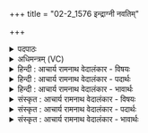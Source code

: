 +++
title = "02-2_1576 इन्द्राग्नी नवतिम्"

+++
<details><summary>पदपाठः</summary>

इ꣡न्द्रा꣢꣯ग्नी। इ꣡न्द्र꣢꣯। अ꣣ग्नीइ꣡ति꣢। न꣣वति꣢म्। पु꣡रः꣢꣯। दा꣣स꣡प꣢त्नीः। दा꣣स꣢। प꣣त्नीः। अधूनुतम्। साक꣢म्। ए꣡के꣢꣯न। क꣡र्म꣢꣯णा। १५७६।
</details>

<details><summary>अधिमन्त्रम् (VC)</summary>

- इन्द्राग्नी
- विश्वामित्रो गाथिनः
- गायत्री
- षड्जः
</details>

<details><summary>हिन्दी : आचार्य रामनाथ वेदालंकार - विषयः</summary>

आगे फिर उसी विषय में कहते हैं।
</details>

<details><summary>हिन्दी : आचार्य रामनाथ वेदालंकार - पदार्थः</summary>

पदार्थान्वय -  हे (इन्द्राग्नी) जीवात्मन् और परमात्मन् ! (एकेन) अद्वितीय (कर्मणा) पुरुषार्थ के (साकम्) साथ (दासपत्नीः) काम,क्रोध,लोभ,मोह,मद,मत्सर रूप दास जिनके स्वामी हैं,ऐसी (नवतिं पुरः) नव्वे शत्रु-नगरियों को—पाँच ज्ञानेन्द्रियों के विषय,पाँच कर्मेन्द्रियों के विषय और उन-उनमें आनेवाले व्याधि,स्त्यान,संशय,प्रमाद,आलस्य,अविरति,भ्रान्तिदर्शन,अलब्धभूमिकत्व,अनवस्थितत्व—ये नौ योगमार्ग के विघ्न इस प्रकार नव्वे हो जाते हैं,वे ही नव्वे शत्रु-नगरियाँ हैं,उन्हें तुम दोनों (अधूनुतम्) कँपा डालते हो ॥२॥
</details>

<details><summary>हिन्दी : आचार्य रामनाथ वेदालंकार - भावार्थः</summary>

भावार्थ -  परमात्मा की मित्रता पाकर और जीवात्मा को उद्बोधन देकर योगाभ्यास में संलग्न मनुष्य को सब योग-विघ्नों को दूर करके योगमार्ग में सफलता पाना योग्य है ॥२॥
</details>

<details><summary>संस्कृत : आचार्य रामनाथ वेदालंकार - विषयः</summary>

अथ पुनस्तमेव विषयमाचष्टे।
</details>

<details><summary>संस्कृत : आचार्य रामनाथ वेदालंकार - पदार्थः</summary>

पदार्थान्वय -  हे (इन्द्राग्नी) जीवात्मपरमात्मानौ ! (एकेन) अद्वितीयेन (कर्मणा) पुरुषार्थेन (साकम्) सह (दासपत्नीः) दासाः कामक्रोधलोभमोहमद-मत्सररूपाः पतयः स्वामिनो यासां ताः (नवतिं पुरः) पञ्चज्ञानेन्द्रियविषयाः पञ्च कर्मेन्द्रियविषयाः तत्तज्जन्या व्याधिस्त्यानसंशयप्रमादालस्याविरति-भ्रान्तिदर्शनालब्धभूमिकत्वानव-स्थितत्वरूपाश्चित्तविक्षेपा नवयोगमार्गान्तरायाः एवं नवतिर्भवन्ति,ताः नवतिं पुरः शत्रुनगरीः,युवाम् (अधूनुतम्) कम्पयथः।[धूञ् कम्पने,लडर्थे लङ्]॥२॥२
</details>

<details><summary>संस्कृत : आचार्य रामनाथ वेदालंकार - भावार्थः</summary>

भावार्थ -  परमात्मनः सख्येन जीवात्मन उद्बोधनेन च योगाभ्यासनिरतो मानवः सर्वान् योगविघ्नान् निरस्य योगमार्गे साफल्यमधिगन्तुमर्हति ॥२॥
</details>